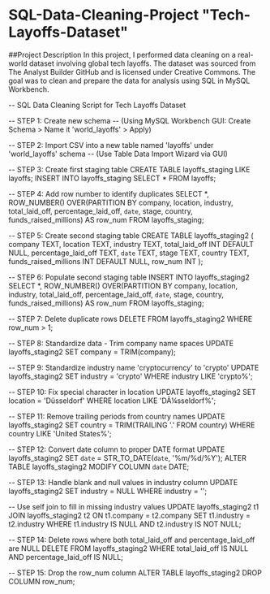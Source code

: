 # SQL-Data-Cleaning-Project "Tech-Layoffs-Dataset"
##Project Description 
In this project, I performed data cleaning on a real-world dataset involving global tech layoffs. The dataset was sourced from The Analyst Builder GitHub and is licensed under Creative Commons. The goal was to clean and prepare the data for analysis using SQL in MySQL Workbench.


-- SQL Data Cleaning Script for Tech Layoffs Dataset

-- STEP 1: Create new schema
-- (Using MySQL Workbench GUI: Create Schema > Name it 'world_layoffs' > Apply)

-- STEP 2: Import CSV into a new table named 'layoffs' under 'world_layoffs' schema
-- (Use Table Data Import Wizard via GUI)

-- STEP 3: Create first staging table
CREATE TABLE layoffs_staging LIKE layoffs;
INSERT INTO layoffs_staging SELECT * FROM layoffs;

-- STEP 4: Add row number to identify duplicates
SELECT *,
       ROW_NUMBER() OVER(PARTITION BY company, location, industry, total_laid_off, percentage_laid_off, `date`, stage, country, funds_raised_millions) AS row_num
FROM layoffs_staging;

-- STEP 5: Create second staging table
CREATE TABLE layoffs_staging2 (
  company TEXT,
  location TEXT,
  industry TEXT,
  total_laid_off INT DEFAULT NULL,
  percentage_laid_off TEXT,
  `date` TEXT,
  stage TEXT,
  country TEXT,
  funds_raised_millions INT DEFAULT NULL,
  row_num INT
);

-- STEP 6: Populate second staging table
INSERT INTO layoffs_staging2
SELECT *,
       ROW_NUMBER() OVER(PARTITION BY company, location, industry, total_laid_off, percentage_laid_off, `date`, stage, country, funds_raised_millions) AS row_num
FROM layoffs_staging;

-- STEP 7: Delete duplicate rows
DELETE FROM layoffs_staging2 WHERE row_num > 1;

-- STEP 8: Standardize data - Trim company name spaces
UPDATE layoffs_staging2 SET company = TRIM(company);

-- STEP 9: Standardize industry name 'cryptocurrency' to 'crypto'
UPDATE layoffs_staging2 SET industry = 'crypto' WHERE industry LIKE 'crypto%';

-- STEP 10: Fix special character in location
UPDATE layoffs_staging2 SET location = 'Düsseldorf' WHERE location LIKE 'DÃ¼sseldorf%';

-- STEP 11: Remove trailing periods from country names
UPDATE layoffs_staging2 SET country = TRIM(TRAILING '.' FROM country) WHERE country LIKE 'United States%';

-- STEP 12: Convert date column to proper DATE format
UPDATE layoffs_staging2 SET `date` = STR_TO_DATE(`date`, '%m/%d/%Y');
ALTER TABLE layoffs_staging2 MODIFY COLUMN `date` DATE;

-- STEP 13: Handle blank and null values in industry column
UPDATE layoffs_staging2 SET industry = NULL WHERE industry = '';

-- Use self join to fill in missing industry values
UPDATE layoffs_staging2 t1
JOIN layoffs_staging2 t2 ON t1.company = t2.company
SET t1.industry = t2.industry
WHERE t1.industry IS NULL AND t2.industry IS NOT NULL;

-- STEP 14: Delete rows where both total_laid_off and percentage_laid_off are NULL
DELETE FROM layoffs_staging2
WHERE total_laid_off IS NULL AND percentage_laid_off IS NULL;

-- STEP 15: Drop the row_num column
ALTER TABLE layoffs_staging2 DROP COLUMN row_num;
